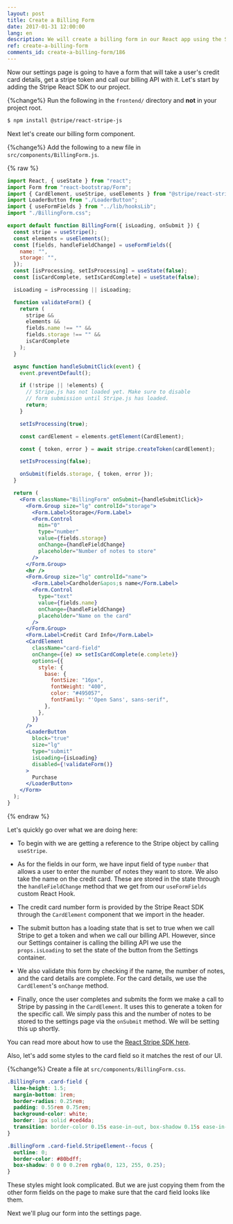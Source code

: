 ```yaml
---
layout: post
title: Create a Billing Form
date: 2017-01-31 12:00:00
lang: en
description: We will create a billing form in our React app using the Stripe React SDK. We will use the CardElement to let the user input their credit card details and call the createToken method to generate a token that we can pass to our serverless billing API.
ref: create-a-billing-form
comments_id: create-a-billing-form/186
---
```


Now our settings page is going to have a form that will take a user's credit card details, get a stripe token and call our billing API with it. Let's start by adding the Stripe React SDK to our project.

{%change%} Run the following in the `frontend/` directory and **not** in your project root.

```bash
$ npm install @stripe/react-stripe-js
```

Next let's create our billing form component.

{%change%} Add the following to a new file in `src/components/BillingForm.js`.

{% raw %}

```jsx
import React, { useState } from "react";
import Form from "react-bootstrap/Form";
import { CardElement, useStripe, useElements } from "@stripe/react-stripe-js";
import LoaderButton from "./LoaderButton";
import { useFormFields } from "../lib/hooksLib";
import "./BillingForm.css";

export default function BillingForm({ isLoading, onSubmit }) {
  const stripe = useStripe();
  const elements = useElements();
  const [fields, handleFieldChange] = useFormFields({
    name: "",
    storage: "",
  });
  const [isProcessing, setIsProcessing] = useState(false);
  const [isCardComplete, setIsCardComplete] = useState(false);

  isLoading = isProcessing || isLoading;

  function validateForm() {
    return (
      stripe &&
      elements &&
      fields.name !== "" &&
      fields.storage !== "" &&
      isCardComplete
    );
  }

  async function handleSubmitClick(event) {
    event.preventDefault();

    if (!stripe || !elements) {
      // Stripe.js has not loaded yet. Make sure to disable
      // form submission until Stripe.js has loaded.
      return;
    }

    setIsProcessing(true);

    const cardElement = elements.getElement(CardElement);

    const { token, error } = await stripe.createToken(cardElement);

    setIsProcessing(false);

    onSubmit(fields.storage, { token, error });
  }

  return (
    <Form className="BillingForm" onSubmit={handleSubmitClick}>
      <Form.Group size="lg" controlId="storage">
        <Form.Label>Storage</Form.Label>
        <Form.Control
          min="0"
          type="number"
          value={fields.storage}
          onChange={handleFieldChange}
          placeholder="Number of notes to store"
        />
      </Form.Group>
      <hr />
      <Form.Group size="lg" controlId="name">
        <Form.Label>Cardholder&apos;s name</Form.Label>
        <Form.Control
          type="text"
          value={fields.name}
          onChange={handleFieldChange}
          placeholder="Name on the card"
        />
      </Form.Group>
      <Form.Label>Credit Card Info</Form.Label>
      <CardElement
        className="card-field"
        onChange={(e) => setIsCardComplete(e.complete)}
        options={{
          style: {
            base: {
              fontSize: "16px",
              fontWeight: "400",
              color: "#495057",
              fontFamily: "'Open Sans', sans-serif",
            },
          },
        }}
      />
      <LoaderButton
        block="true"
        size="lg"
        type="submit"
        isLoading={isLoading}
        disabled={!validateForm()}
      >
        Purchase
      </LoaderButton>
    </Form>
  );
}
```

{% endraw %}

Let's quickly go over what we are doing here:

- To begin with we are getting a reference to the Stripe object by calling `useStripe`.

- As for the fields in our form, we have input field of type `number` that allows a user to enter the number of notes they want to store. We also take the name on the credit card. These are stored in the state through the `handleFieldChange` method that we get from our `useFormFields` custom React Hook.

- The credit card number form is provided by the Stripe React SDK through the `CardElement` component that we import in the header.

- The submit button has a loading state that is set to true when we call Stripe to get a token and when we call our billing API. However, since our Settings container is calling the billing API we use the `props.isLoading` to set the state of the button from the Settings container.

- We also validate this form by checking if the name, the number of notes, and the card details are complete. For the card details, we use the `CardElement`'s `onChange` method.

- Finally, once the user completes and submits the form we make a call to Stripe by passing in the `CardElement`. It uses this to generate a token for the specific call. We simply pass this and the number of notes to be stored to the settings page via the `onSubmit` method. We will be setting this up shortly.

You can read more about how to use the [React Stripe SDK here](https://github.com/stripe/react-stripe-js).

Also, let's add some styles to the card field so it matches the rest of our UI.

{%change%} Create a file at `src/components/BillingForm.css`.

```css
.BillingForm .card-field {
  line-height: 1.5;
  margin-bottom: 1rem;
  border-radius: 0.25rem;
  padding: 0.55rem 0.75rem;
  background-color: white;
  border: 1px solid #ced4da;
  transition: border-color 0.15s ease-in-out, box-shadow 0.15s ease-in-out;
}

.BillingForm .card-field.StripeElement--focus {
  outline: 0;
  border-color: #80bdff;
  box-shadow: 0 0 0 0.2rem rgba(0, 123, 255, 0.25);
}
```

These styles might look complicated. But we are just copying them from the other form fields on the page to make sure that the card field looks like them.

Next we'll plug our form into the settings page.
